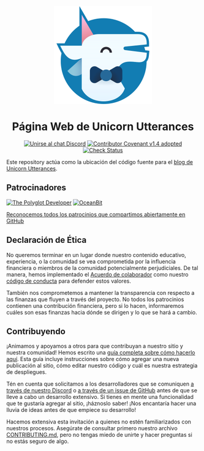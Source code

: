 <p align="center">
    <img alt="Unicorn Utterances logo" width="256" src="./src/assets/unicorn_utterances_logo_512.png"/>
</p>
<h1 align="center">
  Página Web de Unicorn Utterances
</h1>
<div align="center">

[![Unirse al chat Discord](https://badgen.net/badge/discord/Unirse%20al%20chat/7289DA?icon=discord)](https://discord.gg/FMcvc6T)
[![Contributor Covenant v1.4 adopted](https://badgen.net/badge/Contributor%20Covenant/v1.4%20adopted/ff69b4)](CODE_OF_CONDUCT.md)
[![Check Status](https://badgen.net/github/checks/unicorn-utterances/unicorn-utterances/?icon=github)](https://github.com/unicorn-utterances/unicorn-utterances/actions)

</div>

Este repository actúa como la ubicación del código fuente para el [blog de Unicorn Utterances](https://unicorn-utterances.com).

## Patrocinadores

<a href="https://www.thepolyglotdeveloper.com/" target="_blank" rel="noopener noreferrer sponsored"><img alt="The Polyglot Developer" src="https://unicorn-utterances.com/sponsors/the-polyglot-developer.svg" width="300"/></a>
<a href="https://oceanbit.dev/" target="_blank" rel="noopener noreferrer sponsored"><img alt="OceanBit" src="https://unicorn-utterances.com/sponsors/oceanbit.svg" width="300"/></a>

[Reconocemos todos los patrocinios que compartimos abiertamente en GitHub](https://github.com/unicorn-utterances/unicorn-utterances/issues?q=is%3Aissue+label%3Adisclosure+is%3Aclosed)

## Declaración de Ética

No queremos terminar en un lugar donde nuestro contenido educativo, experiencia,
o la comunidad se vea comprometida por la influencia financiera o miembros de la comunidad potencialmente perjudiciales. De tal manera, hemos implementado el
[Acuerdo de colaborador](https://www.contributor-covenant.org/)
como nuestro [código de conducta](CODE_OF_CONDUCT.md) para defender estos valores.

También nos comprometemos a mantener la transparencia con respecto a las finanzas
que fluyen a través del proyecto. No todos los patrocinios contienen una
contribución financiera, pero si lo hacen, informaremos cuáles son esas finanzas
hacia dónde se dirigen y lo que se hará a cambio.

## Contribuyendo

¡Animamos y apoyamos a otros para que contribuyan a nuestro sitio y nuestra
comunidad! Hemos escrito una [guía completa sobre cómo hacerlo aquí](./CONTRIBUTING.md).
Esta guía incluye instrucciones sobre cómo agregar una nueva publicación al
sitio, cómo editar nuestro código y cuál es nuestra estrategia de despliegues.

Tén en cuenta que solicitamos a los desarrolladores que se comuniquen [a través de nuestro Discord](https://discord.gg/FMcvc6T)
o [a través de un issue de GitHub](https://github.com/unicorn-utterances/unicorn-utterances/issues/new)
antes de que se lleve a cabo un desarrollo extensivo. Si tienes en mente una
funcionalidad que te gustaría agregar al sitio, ¡háznoslo saber! ¡Nos encantaría hacer una lluvia de ideas antes de que empiece su desarrollo!

Hacemos extensiva esta invitación a quienes no estén familiarizados con nuestros procesos. Asegúrate de consultar primero nuestro archivo [CONTRIBUTING.md](./CONTRIBUTING.md), pero no tengas miedo de unirte y hacer preguntas si no estás seguro de algo.
